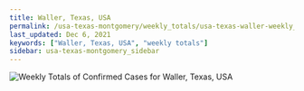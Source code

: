 ```yaml
---
title: Waller, Texas, USA
permalink: /usa-texas-montgomery/weekly_totals/usa-texas-waller-weekly_totals.html
last_updated: Dec 6, 2021
keywords: ["Waller, Texas, USA", "weekly totals"]
sidebar: usa-texas-montgomery_sidebar
---
```


![Weekly Totals of Confirmed Cases for Waller, Texas, USA](/covid_tracker/images/graphs/usa-texas-waller-weekly_totals_graph.png)
